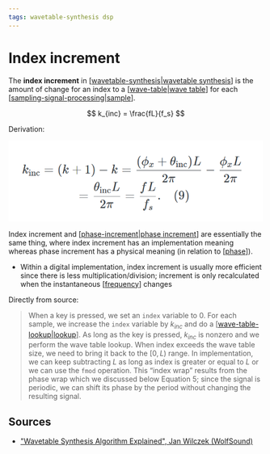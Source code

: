 ```yaml
---
tags: wavetable-synthesis dsp
---
```


# Index increment

The **index increment** in [[wavetable-synthesis|wavetable synthesis]] is the amount of change for an index to a [[wave-table|wave table]] for each [[sampling-signal-processing|sample]].

$$
k_{inc} = \frac{fL}{f_s}
$$

Derivation:

![Index increment derivation](../assets/index-increment-derivation.png)

Index increment and [[phase-increment|phase increment]] are essentially the same thing, where index increment has an implementation meaning whereas phase increment has a physical meaning (in relation to [[phase]]).

- Within a digital implementation, index increment is usually more efficient since there is less multiplication/division; increment is only recalculated when the instantaneous [[frequency]] changes

Directly from source:

> When a key is pressed, we set an `index` variable to 0. For each sample, we increase the `index` variable by $k_{inc}$ and do a [[wave-table-lookup|lookup]]. As long as the key is pressed, $k_{inc}$ is nonzero and we perform the wave table lookup.
> When index exceeds the wave table size, we need to bring it back to the $[0,L)$ range. In implementation, we can keep subtracting $L$ as long as index is greater or equal to $L$ or we can use the `fmod` operation. This “index wrap” results from the phase wrap which we discussed below Equation 5; since the signal is periodic, we can shift its phase by the period without changing the resulting signal.

## Sources

- ["Wavetable Synthesis Algorithm Explained", Jan Wilczek (WolfSound)](https://www.thewolfsound.com/sound-synthesis/wavetable-synthesis-algorithm/)

[//begin]: # "Autogenerated link references for markdown compatibility"
[wavetable-synthesis|wavetable synthesis]: wavetable-synthesis "Wavetable Synthesis"
[wave-table|wave table]: wave-table "Wave Table"
[sampling-signal-processing|sample]: sampling-signal-processing "Sampling (Signal Processing)"
[phase-increment|phase increment]: phase-increment "Phase increment"
[phase]: phase "Phase"
[frequency]: frequency "Frequency"
[wave-table-lookup|lookup]: wave-table-lookup "Wave table lookup"
[//end]: # "Autogenerated link references"

